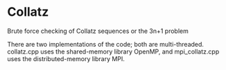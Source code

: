 # Collatz
Brute force checking of Collatz sequences or the 3n+1 problem

There are two implementations of the code; both are multi-threaded. collatz.cpp uses the shared-memory library OpenMP, and mpi_collatz.cpp uses the distributed-memory library MPI.
